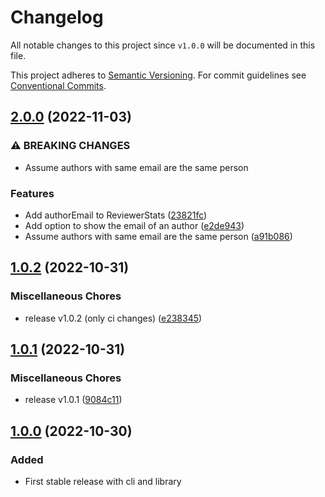 # Changelog

All notable changes to this project since `v1.0.0` will be documented in this
file.

This project adheres to [Semantic
Versioning](https://semver.org/spec/v2.0.0.html). For commit guidelines see
[Conventional Commits](https://www.conventionalcommits.org/en/v1.0.0/).

## [2.0.0](https://github.com/ccntrq/git-suggest-reviewer/compare/v1.0.2...v2.0.0) (2022-11-03)


### ⚠ BREAKING CHANGES

* Assume authors with same email are the same person

### Features

* Add authorEmail to ReviewerStats ([23821fc](https://github.com/ccntrq/git-suggest-reviewer/commit/23821fcfe6c49cec4a35487da49ef2c2f62a905a))
* Add option to show the email of an author ([e2de943](https://github.com/ccntrq/git-suggest-reviewer/commit/e2de943c7a5c8770d22d981319446ffbacde1fa5))
* Assume authors with same email are the same person ([a91b086](https://github.com/ccntrq/git-suggest-reviewer/commit/a91b086487a8b0447f8d7a2422e39793a1bfb9c3))

## [1.0.2](https://github.com/ccntrq/git-suggest-reviewer/compare/v1.0.1...v1.0.2) (2022-10-31)


### Miscellaneous Chores

* release v1.0.2 (only ci changes) ([e238345](https://github.com/ccntrq/git-suggest-reviewer/commit/e23834580b47a010428831e95b1b5cad908e36b8))

## [1.0.1](https://github.com/ccntrq/git-suggest-reviewer/compare/v1.0.0...v1.0.1) (2022-10-31)


### Miscellaneous Chores

* release v1.0.1 ([9084c11](https://github.com/ccntrq/git-suggest-reviewer/commit/9084c1105bfdb26c77c8f52fb0f16f85287343d3))

## [1.0.0](https://github.com/ccntrq/git-suggest-reviewer/compare/v1.0.0...c0e2210667d588d10804905db51752ee12d149a4) (2022-10-30)

### Added 

- First stable release with cli and library
